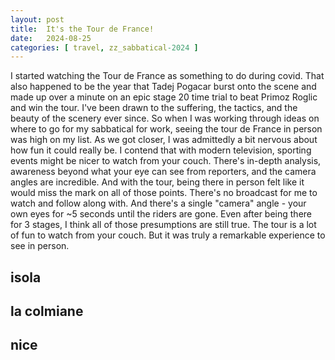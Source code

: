 ```yaml
---
layout: post
title:  It's the Tour de France!
date:   2024-08-25
categories: [ travel, zz_sabbatical-2024 ]
---
```


I started watching the Tour de France as something
to do during covid. That also happened to be the 
year that Tadej Pogacar burst onto the scene
and made up over a minute on an epic stage 20
time trial to beat Primoz Roglic and win the tour.
I've been drawn to the suffering, the tactics, and the
beauty of the scenery ever since. So when I was 
working through ideas on where to go for my
sabbatical for work, seeing the tour de France in 
person was high on my list. As we got closer, I was
admittedly a bit nervous about how fun it could
really be. I contend that with modern television,
sporting events might be nicer to watch from your 
couch. There's in-depth analysis, awareness beyond
what your eye can see from reporters, and the
camera angles are incredible. And with the tour,
being there in person felt like it would miss the mark
on all of those points. There's no broadcast
for me to watch and follow along with. And there's a
single "camera" angle - your own eyes for ~5 seconds
until the riders are gone. Even after being there
for 3 stages, I think all of those presumptions are still 
true. The tour is a lot of fun to watch from your couch.
But it was truly a remarkable experience to see in
person. 

## isola

## la colmiane

## nice

